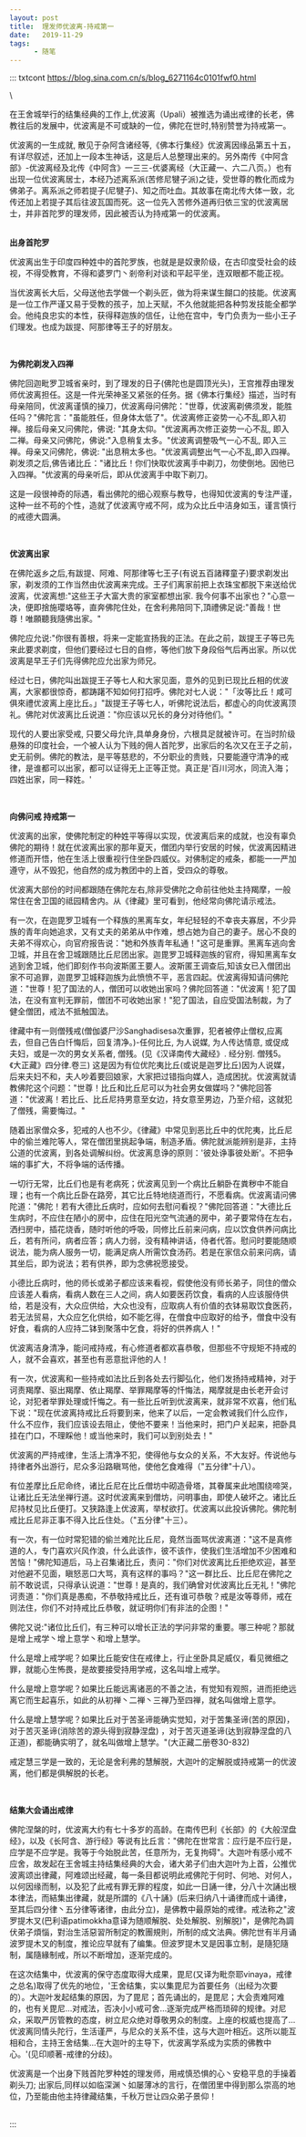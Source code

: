 ```yaml
---
layout: post
title:  理发师优波离-持戒第一
date:   2019-11-29
tags:
      - 随笔
---
```

::: txtcont
https://blog.sina.com.cn/s/blog_6271164c0101fwf0.html

\

在王舍城举行的结集经典的工作上,优波离（Upali）被推选为诵出戒律的长老，佛教往后的发展中，优波离是不可或缺的一位，佛陀在世时,特别赞誉为持戒第一。

优波离的一生成就, 散见于杂阿含诸经等,《佛本行集经》优波离因缘品第五十五，有详尽叙述，还加上一段本生神话，这是后人总整理出来的。另外南传《中阿含部》-优波离经及北传《中阿含》一三三-优婆离经（大正藏一、六二八页。）也有出现一位优波离居士，本经乃述离系派(苦修尼犍子派)之徒，受世尊的教化而成为佛弟子。离系派之师若提子(尼犍子)、知之而吐血。其故事在南北传大体一致，北传还加上若提子其后往波瓦国而死。这一位先入苦修外道再归依三宝的优波离居士，并非首陀罗的理发师，因此被否认为持戒第一的优波离。

 \
**出身首陀罗**

优波离出生于印度四种姓中的首陀罗族，也就是是奴隶阶级，在古印度受社会的歧视，不得受教育，不得和婆罗门丶剎帝利对谈和平起平坐，连双眼都不能正视。

当优波离长大后，父母送他去学做一个剃头匠，做为将来谋生餬口的技能。优波离是一位工作严谨又易于受教的孩子，加上天赋，不久他就能把各种剪发技能全都学会。他纯良忠实的本性，获得释迦族的信任，让他在宫中，专门负责为一些小王子们理发。也成为跋提、阿那律等王子的好朋友。

 

**为佛陀剃发入四禅**

佛陀回迦毗罗卫城省亲时，到了理发的日子(佛陀也是圆顶光头)，王宫推荐由理发师优波离担任。这是一件光荣神圣又紧张的任务。据《佛本行集经》描述，当时有母亲陪同，优波离谨慎的操刀，优波离母问佛陀："世尊，优波离剃佛须发，能胜任吗？"佛陀言："虽能胜任，但身体太低了"。优波离修正姿势一心不乱,即入初禅。接后母亲又问佛陀，佛说: "其身太仰。"优波离再次修正姿势一心不乱, 即入二禅。母亲又问佛陀，佛说:"入息稍复太多。"优波离调整吸气一心不乱, 即入三禅。母亲又问佛陀，佛说: "出息稍太多也。"优波离调整出气一心不乱,即入四禅。剃发须之后,佛告诸比丘："诸比丘！你们快取优波离手中剃刀，勿使倒地。因他已入四禅。"优波离的母亲听后，即从优波离手中取下剃刀。

这是一段很神奇的际遇，看出佛陀的细心观察与教导，也得知优波离的专注严谨，这种一丝不苟的个性，造就了优波离守戒不阿，成为众比丘中洁身如玉，谨言慎行的戒德大圆满。

 

**优波离出家**

在佛陀返乡之后,有跋提、阿难、阿那律等七王子(有说五百諸釋童子)要求剃发出家，剃发须的工作当然由优波离来完成。王子们离家前把上衣珠宝都脱下来送给优波离，优波离想:"这些王子大富大贵的家室都想出家. 我今何事不出家也？"心意一决，便即捨施瓔珞等，直奔佛陀住处，在舍利弗陪同下,頂禮佛足说:"善哉！世尊！唯願聽我隨佛出家。"

佛陀应允说:"你很有善根，将来一定能宣扬我的正法。在此之前，跋提王子等已先来此要求剃度，但他们要经过七日的自修，等他们放下身段俗气后再出家。所以优波离是早王子们先得佛陀应允出家为师兄。

经过七日，佛陀叫出跋提王子等七人和大家见面，意外的见到已现比丘相的优波离，大家都很惊奇，都踌躇不知如何打招呼。佛陀对七人说："「汝等比丘！咸可俱來禮优波离上座比丘。」"跋提王子等七人，听佛陀说法后，都虚心的向优波离顶礼。佛陀对优波离比丘说道："你应该以兄长的身分对待他们。"

现代的人要出家受戒, 只要父母允许,具单身身份，六根具足就被许可。在当时阶级悬殊的印度社会，一个被人认为下贱的佣人首陀罗，出家后的名次又在王子之前，史无前例。佛陀的教法，是平等慈悲的，不分职业的贵贱，只要能遵守清净的戒律，是谁都可以出家，都可以证得无上正等正觉。真正是'百川河水，同流入海；四姓出家，同一释姓。'

 

**向佛问戒 持戒第一**

优波离的出家，使佛陀制定的种姓平等得以实现，优波离后来的成就，也没有辜负佛陀的期待！就在优波离出家的那年夏天，僧团内举行安居的时候，优波离因精进修道而开悟，他在生活上很重视行住坐卧四威仪。对佛制定的戒条，都能一一严加遵守，从不毁犯，他自然的成为教团中的上首，受四众的尊敬。

优波离大部份的时间都跟随在佛陀左右,除非受佛陀之命前往他处主持羯摩，一般常住在舍卫国的祗园精舍内。从《律藏》里可看到，他经常向佛陀请示戒法。

有一次，在迦毘罗卫城有一个释族的黑离车女，年纪轻轻的不幸丧夫寡居，不少异族的青年向她追求，又有丈夫的弟弟从中作难，想占她为自己的妻子。居心不良的夫弟不得欢心，向官府报告说："她和外族青年私通！"这可是重罪。黑离车逃向舍卫城，并且在舍卫城跟随比丘尼团出家。迦毘罗卫城释迦族的官府，得知黑离车女逃到舍卫城，他们即刻作书向波斯匿王要人。波斯匿王调查后,知该女已入僧团出家不可追罪，迦毘罗卫城释迦族为此愤愤不平，恶言四起。优波离得知请问佛陀道："世尊！犯了国法的人，僧团可以收她出家吗？佛陀回答道："优波离！犯了国法，在没有宣判无罪前，僧团不可收她出家！"犯了国法，自应受国法制裁，为了健全僧团，戒法不抵触国法。

律藏中有一则僧残戒(僧伽婆尸沙Sanghadisesa次重罪，犯者被停止僧权,应离去，但自己告白忏悔后，回复清净。)-任何比丘, 为人说媒, 为人传达情意, 或促成夫妇，或是一次的男女关系者, 僧残。(见《汉译南传大藏经》. 经分别. 僧残5。《大正藏》四分律.卷三) 这是因为有位优陀夷比丘(或说是迦罗比丘)因为人说媒，后来夫妇不和，夫人吵着要回娘家，大家把过错指向媒人，造成困扰。优波离就请教佛陀这个问题："世尊！比丘和比丘尼可以为社会男女做媒吗？"佛陀回答道："优波离！若比丘、比丘尼持男意至女边，持女意至男边，乃至介绍，这就犯了僧残，需要悔过。"

随着出家僧众多，犯戒的人也不少。《律藏》中常见到恶比丘中的优陀夷，比丘尼中的偷兰难陀等人，常在僧团里挑起争端，制造矛盾。佛陀就派能辨别是非，主持公道的优波离，到各处调解纠纷。优波离息诤的原则：'彼处诤事彼处断'。不把争端的事扩大，不将争端的话传播。

一切行无常，比丘们也是有老病死；优波离见到一个病比丘躺卧在粪秽中不能自理；也有一个病比丘卧在路旁，其它比丘特地绕道而行，不愿看病。优波离请问佛陀道："佛陀！若有大德比丘病时，应如何去慰问看视？"佛陀回答道："大德比丘生病时，不应住在陋小的房中，应住在阳光空气流通的房中，弟子要常侍在左右，洒扫房中，插花烧香，随时听他的呼吸，同修比丘前来问病，应以饮食供养问病比丘，若有所问，病者应答；病人力弱，没有精神讲话，侍者代答。慰问时要能随顺说法，能为病人服务一切，能满足病人所需饮食汤药。若是在家信众前来问病，请其坐后，即为说法；若有供养，即为念佛祝愿接受。

小德比丘病时，他的师长或弟子都应该来看视，假使他没有师长弟子，同住的僧众应该差人看病，看病人数在三人之间，病人如要医药饮食，看病的人应该服侍供给，若是没有，大众应供给，大众也没有，应取病人有价值的衣钵易取饮食医药，若无法贸易，大众应乞化供给，如不能乞得，在僧食中应取好的给予，僧食中没有好食，看病的人应持二钵到聚落中乞食，将好的供养病人！"

优波离洁身清净，能问戒持戒，有心修道者都欢喜恭敬，但那些不守规矩不持戒的人，就不会喜欢，甚至也有恶意批评他的人！

有一次，优波离和一些持戒如法比丘到各处去行脚弘化，他们发扬持戒精神，对于诃责羯摩、驱出羯摩、依止羯摩、举罪羯摩等的忏悔法，羯摩就是由长老开会讨论，对犯者举罪处理或忏悔之。有一些比丘听到优波离来，就非常不欢喜，他们私下说："现在优波离持戒比丘将要到来，他来了以后，一定会教诫我们什么应作，什么不应作，我们应该设去阻止，使他不要来！当他来时，把门户关起来，把卧具挂在门口，不理睬他！或当他来时，我们可以到别处去！"

优波离的严持戒律，生活上清净不犯，使得他与女众的关系，不大友好。传说他与持律者外出游行，尼众多沿路瞋骂他，使他乞食难得（"五分律"十八）。

有位差摩比丘尼命终，诸比丘尼在比丘僧坊中砌造骨塔，其眷属来此地围绕啼哭，让诸比丘无法坐禅行道。这时优波离来到僧坊，问明事由，即使人破坏之。诸比丘尼持杖见比丘便打。又狭路逢上优波离，举杖欲打。优波离以此投诉佛陀。佛陀制戒比丘尼非正事不得入比丘住处。（"五分律"十三）。

有一次，有一位时常犯错的偷兰难陀比丘尼，竟然当面骂优波离道："这不是真修道的人，专门喜欢兴风作浪，什么此该作，彼不该作，使我们生活增加不少困难和苦恼！"佛陀知道后，马上召集诸比丘，责问："你们对优波离比丘拒绝欢迎，甚至对他避不见面，瞋怒恶口大骂，真有这样的事吗？"这一群比丘、比丘尼在佛陀之前不敢说谎，只得承认说道："世尊！是真的，我们确曾对优波离比丘无礼！"佛陀诃责道："你们真是愚痴，不恭敬持戒比丘，还有谁可恭敬？戒是汝等尊师，戒在则法住，你们不对持戒比丘恭敬，就证明你们有非法的企图！"

佛陀又说:"诸位比丘们，有三种可以增长正法的学问非常的重要。哪三种呢？那就是增上戒学丶增上意学丶和增上慧学。

什么是增上戒学呢？如果比丘能安住在戒律上，行止坐卧具足威仪，看见微细之罪，就能心生怖畏，是故要接受持用学戒，这名叫增上戒学。

什么是增上意学呢？如果比丘能远离诸恶的不善之法，有觉知有观照，进而拒绝远离它而生起喜乐，如此的从初禅丶二禅丶三禅乃至四禅，就名叫做增上意学。

什么是增上慧学呢？如果比丘对于苦圣谛能确实觉知，对于苦集圣谛(苦的原因)，对于苦灭圣谛(消除苦的源头得到寂静涅盘) ，对于苦灭道圣谛(达到寂静涅盘的八正道)，都能确实明了，就名叫做增上慧学。"(大正藏二册卷30-832)

戒定慧三学是一致的，无论是舍利弗的慧解脱，大迦叶的定解脱或持戒第一的优波离，他们都是俱解脱的长老。

 

**结集大会诵出戒律**

佛陀涅槃的时，优波离大约有七十多岁的高龄。在南传巴利《长部》的《大般涅盘经》，以及《长阿含、游行经》等说有比丘言："佛陀在世常言：应行是不应行是，应学是不应学是。我等于今始脱此苦，任意所为，无复拘碍"。大迦叶有感小戒不应舍，故发起在王舍城主持结集经典的大会，诸大弟子们由大迦叶为上首，公推优波离颂出律藏，阿难颂出经藏，每一条目都说明此戒佛陀于何时、何地、对何人，以何因缘而制，以及犯了此戒有罪无罪的程度，如此一日誦一律，分八十次誦出根本律法，而結集出律藏，就是所謂的《八十誦》(后来归纳八十诵律而成十诵律，至其后四分律丶五分律等诸律，由此分立)，是佛教中最原始的戒律。戒法称之"波罗提木叉(巴利语patimokkha意译为随顺解脱、处处解脱、别解脱)"，是佛陀為調伏弟子煩惱，對治生活惡習所制定的教團規則，所制的成文法典。佛陀世有半月诵波罗提木叉的制度，推论应早就有了编集。但波罗提木叉是因事立制，是隨犯隨制，属隨緣制戒，所以不断增加，逐渐完成的。

在这次结集中，优波离的保守态度取得大成果，毘尼(又译为毗奈耶vinaya，戒律之总名)取得了优先的地位，'王舍结集，实以集毘尼为首要任务（出经为次要的）。大迦叶发起结集的原因，为了毘尼；首先诵出的，是毘尼；大会责难阿难的，也有关毘尼...对戒法，否决小小戒可舍...逐渐完成严格而琐碎的规律。对尼众，采取严厉管教的态度，树立尼众绝对尊敬男众的制度。上座的权威也提高了...优波离同情头陀行，生活谨严，与尼众的关系不佳，这与大迦叶相近。这所以能互相和合，主持王舍结集...在大迦叶的主导下，优波离学系成为实质的佛教中心。'(见印顺著-戒律的分歧)。

优波离是一个出身下贱首陀罗种姓的理发师，用戒慎恐惧的心丶安稳平息的手操着剃头刀; 出家后,同样以如临深渊丶如屡薄冰的言行，在僧团里中得到那么崇高的地位，乃至能由他主持律藏结集，千秋万世让四众弟子景仰！

\
:::
